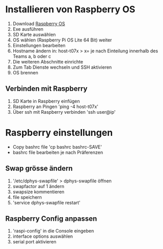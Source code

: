 # Installieren von Raspberry OS

1. Download [Raspberry OS](https://www.raspberrypi.com/software/)
2. Exe ausführen
3. SD Karte auswählen
4. OS wählen (Raspberry Pi OS Lite 64 Bit)
	weiter
5. Einstellungen bearbeiten
6. Hostname ändern in: host-t07x > x= je nach Einteilung innerhalb des Teams a, b oder c
7. Die weiteren Abschnitte einrichte 
8. Zum Tab Dienste wechseln und SSH aktivieren
9. OS brennen

## Verbinden mit Raspberry

1. SD Karte in Raspberry einfügen
2. Raspberry an Pingen 'ping -4 host-t07x'
3. Über ssh mit Raspberry verbinden 'ssh user@ip'

# Raspberry einstellungen

- Copy bashrc file 'cp bashrc bashrc-SAVE'
- bashrc file bearbeiten je nach Präferenzen
## Swap grösse ändern

1. '/etc/dphys-swapfile' > dphys-swapfile öffnen
2. swapfactor auf 1 ändern
3. swapsize kommentieren
4. file speichern
5. 'service dphys-swapfile restart'

## Raspberry Config anpassen

1. 'raspi-config' in die Console eingeben
2. interface options auswählen
3. serial port aktivieren
